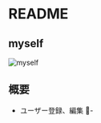# README

## myself
  ![myself](https://user-images.githubusercontent.com/67939220/91795805-99838800-ec59-11ea-89bb-0a25f994abc0.jpg)
## 概要
- ユーザー登録、編集
- 